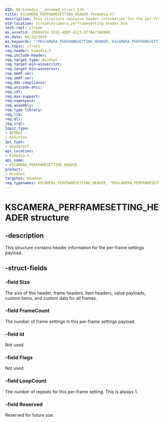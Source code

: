 ```yaml
---
UID: NS:ksmedia.__unnamed_struct_129
title: KSCAMERA_PERFRAMESETTING_HEADER (ksmedia.h)
description: This structure contains header information for the per-frame settings payload.
old-location: stream\kscamera_perframesetting_header.htm
tech.root: stream
ms.assetid: 2D8A9E54-5551-4DDF-A123-077BA73AE06D
ms.date: 04/23/2018
ms.keywords: "*PKSCAMERA_PERFRAMESETTING_HEADER, KSCAMERA_PERFRAMESETTING_HEADER, KSCAMERA_PERFRAMESETTING_HEADER structure [Streaming Media Devices], PKSCAMERA_PERFRAMESETTING_HEADER, PKSCAMERA_PERFRAMESETTING_HEADER structure pointer [Streaming Media Devices], ksmedia/KSCAMERA_PERFRAMESETTING_HEADER, ksmedia/PKSCAMERA_PERFRAMESETTING_HEADER, stream.kscamera_perframesetting_header"
ms.topic: struct
req.header: ksmedia.h
req.include-header: 
req.target-type: Windows
req.target-min-winverclnt: 
req.target-min-winversvr: 
req.kmdf-ver: 
req.umdf-ver: 
req.ddi-compliance: 
req.unicode-ansi: 
req.idl: 
req.max-support: 
req.namespace: 
req.assembly: 
req.type-library: 
req.lib: 
req.dll: 
req.irql: 
topic_type:
- APIRef
- kbSyntax
api_type:
- HeaderDef
api_location:
- Ksmedia.h
api_name:
- KSCAMERA_PERFRAMESETTING_HEADER
product:
- Windows
targetos: Windows
req.typenames: KSCAMERA_PERFRAMESETTING_HEADER, *PKSCAMERA_PERFRAMESETTING_HEADER
---
```


# KSCAMERA_PERFRAMESETTING_HEADER structure


## -description


This structure contains header information for the per-frame settings payload.


## -struct-fields




### -field Size

The size of this header, frame headers, item headers, value payloads, custom items, and custom data for all frames.


### -field FrameCount

The number of frame settings in this per-frame settings payload.


### -field Id

Not used.


### -field Flags

Not used.


### -field LoopCount

The number of repeats for this per-frame setting. This is always 1.


### -field Reserved

Reserved for future use.

